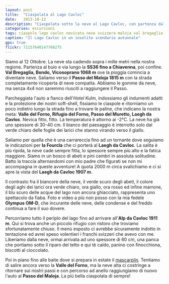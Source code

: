 ```yaml
---
layout: post
title:  "Ciaspolata al Lago Cavloc"
date:   2013-10-12
description: "Ciaspolata sotto la neve al Lago Cavloc, con partenza dal Maloja"
categories: escursioni
tags: ciaspole lago cavloc nevicata neve svizzera maloja val bregaglia engadina
caption: "Il Lago Cavloc in un insolito scendario autunnale"
gps: true
flickr: 72157640147768275
---
```


Siamo al 12 Ottobre. La neve sta cadendo sopra i mille metri nella nostra regione. Partenza al buio e via lungo la **SS36 fino a Chiavenna**, poi confine. **Val Bregaglia, Bondo, Vicosoprano 1068 m** ove la pioggia comincia a diventare neve. Saliamo verso il **Passo del Maloja 1815 m** con la strada completamente ricoperta di neve compatta. Abbiamo le gomme da neve, ma senza 4x4 non saremmo riusciti a raggiungere il Passo.

Parcheggiata l'auto a fianco dell'*Hotel Kulm*, indossiamo gli indumenti adatti e la protezione dei nostri soft-shell, fissiamo le ciaspole e ritorniamo un poco indietro lungo la strada fino a trovare le paline, che indicano la nostra meta: **Valle del Forno, Rifugio del Forno, Passo del Muretto, Laegh da Cavloc**. Nevica fitto, fitto. La temperatura è attorno ai -2°C. La neve ha già uno spessore di 30-40 cm. Il bianco del paesaggio è interrotto solo dal verde chiaro delle foglie dei larici che stanno virando verso il giallo.

Saliamo per quella che è una carrareccia fino ad un tornante dove seguiamo le indicazioni per **la Fourcla** che ci porterà al **Laegh da Cavloc**. La salita è più ripida, la neve cade sempre fitta, lo spessore sempre più alto e la fatica maggiore. Siamo in un bosco di abeti e pini cembri in assoluta solitudine. Batto la traccia alternandomi con mio padre che figurati se non mi accompagna in queste avventure! A quota 2000 m circa svalichiamo e ci si apre la vista del **Laegh da Cavloc 1907 m**.

Il contrasto fra il biancore della neve, il verde scuro degli abeti, il colore degli aghi dei larici ora verde chiaro, ora giallo, ora rosso ed infine marrone, il blu scuro delle acque del lago non ancora ghiacciato, rappresenta uno spettacolo da fiaba. Foto e video a più non posso con la mia fedele **Olympus OM-D**, che incurante delle neve, delle condense e del freddo continua a fare il suo dovere.

Percorriamo tutto il periplo del lago fino ad arrivare all'**Alp da Cavloc 1911 m**. Qui si trova anche un piccolo rifugio con ristoro che troviamo sfortunatamente chiuso. Il menù esposto ci avrebbe sicuramente indotto in tentazione ed avrei speso volentieri i franchi svizzeri che avevo con me. Liberiamo dalla neve, ormai arrivata ad uno spessore di 60 cm, una  panca che portiamo sotto il riparo del tetto e qui tè caldo, panino con finocchiona, biscotti al cioccolato.

Poi in piano fino alle baite dove si prepara in estate il [mascarplin](http://www.fondazioneslowfood.it/pagine/ita/presidi/dettaglio_presidi.lasso?-id=4476&-nz=&-tp=/ "Mascarpin"). Tentiamo di salire ancora verso la **Valle del Forno**, ma la neve alta ci costringe a ritornare sui nostri passi e con percorso ad anello raggiungiamo di nuovo l'auto al **Passo del Maloja**.
La più bella ciaspolata di sempre!
